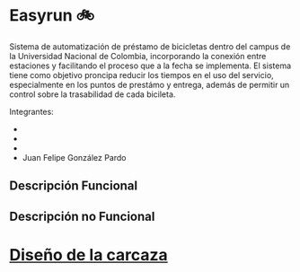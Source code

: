 # Easyrun :bike:

Sistema de automatización de préstamo de bicicletas dentro del campus de la Universidad Nacional de Colombia, incorporando la conexión entre estaciones y facilitando el proceso que a la fecha se implementa. El sistema tiene como objetivo proncipa reducir los tiempos en el uso del servicio, especialmente en los puntos de prestámo y entrega, además de permitir un control sobre la trasabilidad de cada bicileta.

Integrantes: 

*
*
*
* Juan Felipe González Pardo

## Descripción Funcional ##

## Descripción no Funcional ##

# [Diseño de la carcaza](https://github.com/felipeg86/Easyrun/tree/main/Case%20Design)
